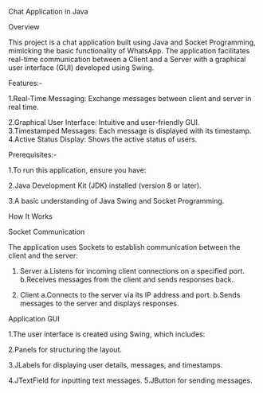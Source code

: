 Chat Application in Java

Overview

This project is a chat application built using Java and Socket Programming, mimicking the basic functionality of WhatsApp. The application facilitates real-time communication between a Client and a Server with a graphical user interface (GUI) developed using Swing.

Features:-

1.Real-Time Messaging: Exchange messages between client and server in real time.

2.Graphical User Interface: Intuitive and user-friendly GUI.    
3.Timestamped Messages: Each message is displayed with its timestamp.   
4.Active Status Display: Shows the active status of users.

Prerequisites:-


1.To run this application, ensure you have:

2.Java Development Kit (JDK) installed (version 8 or later).

3.A basic understanding of Java Swing and Socket Programming.


How It Works

Socket Communication

The application uses Sockets to establish communication between the client and the server:

1. Server
a.Listens for incoming client connections on a specified port.
b.Receives messages from the client and sends responses back.

2. Client
a.Connects to the server via its IP address and port.
b.Sends messages to the server and displays responses.

Application GUI

1.The user interface is created using Swing, which includes:

2.Panels for structuring the layout.

3.JLabels for displaying user details, messages, and timestamps.

4.JTextField for inputting text messages.
5.JButton for sending messages.
